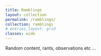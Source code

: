 ```yaml
---
title: Ramblings
layout: collection
permalink: /ramblings/
collection: ramblings
# entries_layout: grid
classes: wide
---
```


Random content, rants, observations etc ...
